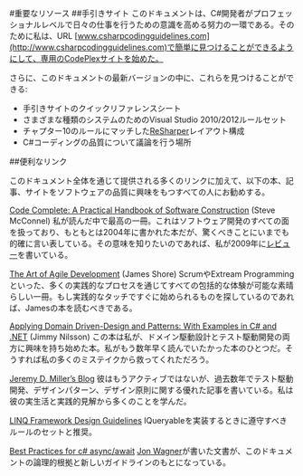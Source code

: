 <!--
NOTE: Requires Markdown Extra. See http://michelf.ca/projects/php-markdown/extra/
 --> 

#重要なリソース
##手引きサイト
このドキュメントは、C#開発者がプロフェッショナルレベルで日々の仕事を行うための意識を高める努力の一環である。そのために私は、URL [www.csharpcodingguidelines.com](http://www.csharpcodingguidelines.com)で簡単に見つけることができるようにして、専用のCodePlexサイトを始めた。

さらに、このドキュメントの最新バージョンの中に、これらを見つけることができる:

- 手引きサイトのクイックリファレンスシート
- さまざまな種類のシステムのためのVisual Studio 2010/2012ルールセット
- チャプター10のルールにマッチした[ReSharper](http://www.jetbrains.com/resharper/download/)レイアウト構成
- C#コーディングの品質について議論を行う場所

##便利なリンク

このドキュメント全体を通じて提供される多くのリンクに加えて、以下の本、記事、サイトをソフトウェアの品質に興味をもつすべての人にお勧めする。

[Code Complete: A Practical Handbook of Software Construction](http://www.amazon.com/Code-Complete-Practical-Handbook-Construction/dp/0735619670) (Steve McConnel)
私が読んだ中で最高の一冊。これはソフトウェア開発のすべての面を扱っており、もともとは2004年に書かれた本だが、驚くべきことにいまでも的確に言い表している。その意味を知りたいのであれば、私が2009年に[レビュー](http://www.dennisdoomen.net/2009/07/book-review-code-complete-2nd-edition.htmlhttp:/www.dennisdoomen.net/2009/07/book-review-code-complete-2nd-edition.html)を書いている。

[The Art of Agile Development](http://www.amazon.com/Art-Agile-Development-James-Shore/dp/0596527675) (James Shore)
ScrumやExtream Programmingといった、多くの実践的なプロセスを通じてすべての包括的な体験が可能な素晴らしい一冊。もし実践的なタッチですぐに始められるものを探しているのであれば、Jamesの本を読むべきである。

[Applying Domain Driven-Design and Patterns: With Examples in C# and .NET](http://www.amazon.com/Applying-Domain-Driven-Design-Patterns-Examples/dp/0321268202) (Jimmy Nilsson)
この本は私が、ドメイン駆動設計とテスト駆動開発の両方に興味を持ち始めた本。私がもう数年早く読んでいたかった本のひとつだ。そうすれば私の多くのミステイクから救ってくれただろう。

[Jeremy D. Miller’s Blog](http://codebetter.com/blogs/jeremy.miller/)
彼はもうアクティブではないが、過去数年でテスト駆動開発、デザインパターン、デザイン原則に関する優れた記事を書いている。私は彼の実生活と実践的見解から多くのことを学んだ。

[LINQ Framework Design Guidelines](http://blogs.msdn.com/b/mirceat/archive/2008/03/13/linq-framework-design-guidelines.aspx)
IQueryable<T>を実装するときに遵守すべきルールのセットと推奨。

[Best Practices for c# async/await](http://code.jonwagner.com/2012/09/06/best-practices-for-c-asyncawait/)
[Jon Wagner](https://twitter.com/jonwagnerdotcom)が書いた文書が、このドキュメントの論理的根拠と新しいガイドラインのもとになっている。
